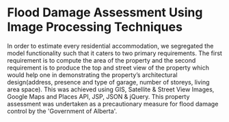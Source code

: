 # Flood Damage Assessment Using Image Processing Techniques


In order to estimate every residential accommodation, we segregated the model functionality such that it caters to two primary requirements. The first requirement is to compute the area of the property and the second requirement is to produce the top and street view of the property which would help one in demonstrating the property’s architectural design(address, presence and type of garage, number of storeys, living area space). This was achieved using GIS, Satellite &amp; Street View Images, Google Maps and Places API, JSP, JSON &amp; jQuery. This property assessment was undertaken as a precautionary measure for flood damage control by the 'Government of Alberta'.
